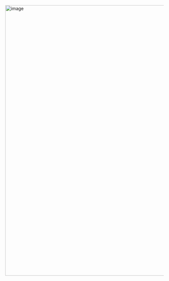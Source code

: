 <img width="1799" height="861" alt="image" src="https://github.com/user-attachments/assets/5d4620d5-68b5-4e6a-b38a-0b8008e9f4a3" />
